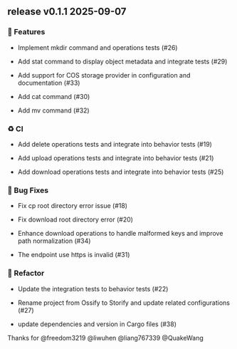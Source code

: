 ## release v0.1.1 2025-09-07

### 🚀 Features

- Implement mkdir command and operations tests (#26)

- Add stat command to display object metadata and integrate tests (#29)

- Add support for COS storage provider in configuration and documentation (#33)

- Add cat command (#30)

- Add mv command (#32)

### ♻️ CI 

- Add delete operations tests and integrate into behavior tests (#19)

- Add upload operations tests and integrate into behavior tests (#21)

- Add download operations tests and integrate into behavior tests (#25)


### 🐛 Bug Fixes

- Fix cp root directory error issue (#18)

- Fix download root directory error (#20)

- Enhance download operations to handle malformed keys and improve path normalization (#34)

- The endpoint use https is invalid (#31)

### 🚜 Refactor

- Update the integration tests  to behavior tests (#22)

- Rename project from Ossify to Storify and update related configurations (#27)

- update dependencies and version in Cargo files (#38)

Thanks for @freedom3219 @liwuhen @liang767339  @QuakeWang